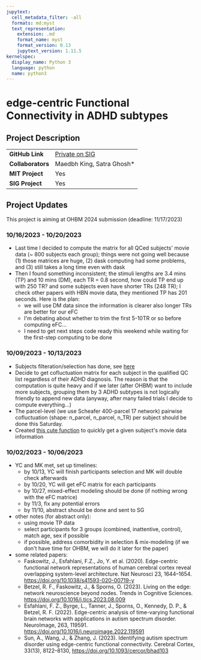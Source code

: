 ```yaml
---
jupytext:
  cell_metadata_filter: -all
  formats: md:myst
  text_representation:
    extension: .md
    format_name: myst
    format_version: 0.13
    jupytext_version: 1.11.5
kernelspec:
  display_name: Python 3
  language: python
  name: python3
---
```


# edge-centric Functional Connectivity in ADHD subtypes

## Project Description

| | |
| -------------- | ----------------------------- |
| **GitHub Link**  | [Private on SIG](https://github.com/sensein/hbn_adhd)|
| **Collaborators**| Maedbh King, Satra Ghosh* |
| **MIT Project**  | Yes |
| **SIG Project**  | Yes |


## Project Updates
This project is aiming at OHBM 2024 submission (deadline: 11/17/2023)

### 10/16/2023 - 10/20/2023
- Last time I decided to compute the matrix for all QCed subjects' movie data (~ 800 subjects each group); things were not going well because (1) those matrices are huge, (2) dask computing had some problems, and (3) still takes a long time even with dask
- Then I found something inconsistent; the stimuli lengths are 3.4 mins (TP) and 10 mins (DM), each TR = 0.8 second, how could TP end up with 250 TR? and some subjects even have shorter TRs (248 TR); I check other papers with HBN movie data, they mentioned TP has 201 seconds. Here is the plan:
  - we will use DM data since the information is clearer also longer TRs are better for our eFC
  - I'm debating about whether to trim the first 5-10TR or so before computing eFC...
  - I need to get next steps code ready this weekend while waiting for the first-step computing to be done

### 10/09/2023 - 10/13/2023
- Subjects filteration/selection has done, see [here](https://github.com/sensein/hbn_adhd/blob/main/code/01_select_subjects.ipynb)
- Decide to get cofluctuation matrix for each subject in the qualified QC list regardless of their ADHD diagnosis. The reason is that the computation is quite heavy and if we later (after OHBM) want to include more subjects, grouping them by 3 ADHD subtypes is not logically friendly to append new data (anyway, after many failed trials I decide to compute everything...)
- The parcel-level (we use Scheafer 400-parcel 17 network) pairwise cofluctuation (shape: n_parcel, n_parcel, n_TR) per subject should be done this Saturday. 
- Created [this cute function](https://github.com/sensein/hbn_adhd/blob/58379ac1fd789e240fd603976b8e16c01466106a/code/utils/__init__.py#L1) to quickly get a given subject's movie data information

### 10/02/2023 - 10/06/2023
- YC and MK met, set up timelines:
    - by 10/13, YC will finish participants selection and MK will double check afterwards
    - by 10/20, YC will get eFC matrix for each participants
    - by 10/27, mixed-effect modeling should be done (if nothing wrong with the eFC matrice)
    - by 11/3, fix any potential errors
    - by 11/10, abstract should be done and sent to SG
- other notes (for abstract only):
    - using movie TP data
    - select participants for 3 groups (combined, inattentive, control), match age, sex if possible
    - if possible, address comorbidity in selection & mix-modeling (if we don't have time for OHBM, we will do it later for the paper)
- some related papers:
  - Faskowitz, J., Esfahlani, F.Z., Jo, Y. et al. (2020). Edge-centric functional network representations of human cerebral cortex reveal overlapping system-level architecture. Nat Neurosci 23, 1644–1654. https://doi.org/10.1038/s41593-020-00719-y
  - Betzel, R. F., Faskowitz, J., & Sporns, O. (2023). Living on the edge: network neuroscience beyond nodes. Trends in Cognitive Sciences. https://doi.org/10.1016/j.tics.2023.08.009 
  - Esfahlani, F. Z., Byrge, L., Tanner, J., Sporns, O., Kennedy, D. P., & Betzel, R. F. (2022). Edge-centric analysis of time-varying functional brain networks with applications in autism spectrum disorder. NeuroImage, 263, 119591. https://doi.org/10.1016/j.neuroimage.2022.119591 
  - Sun, A., Wang, J., & Zhang, J. (2023). Identifying autism spectrum disorder using edge-centric functional connectivity. Cerebral Cortex, 33(13), 8122–8130, https://doi.org/10.1093/cercor/bhad103